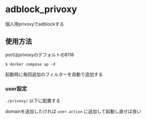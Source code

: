 # adblock_privoxy
個人用privoxyでadblockする

## 使用方法
portはprivoxyのデフォルトの8118

```
$ docker compose up -d
```

起動時に毎回追加のフィルターを自動で追加する

### user設定
`./privoxy/` 以下に配置する

domainを追加したければ `user.action` に追加して起動し直せば良い
